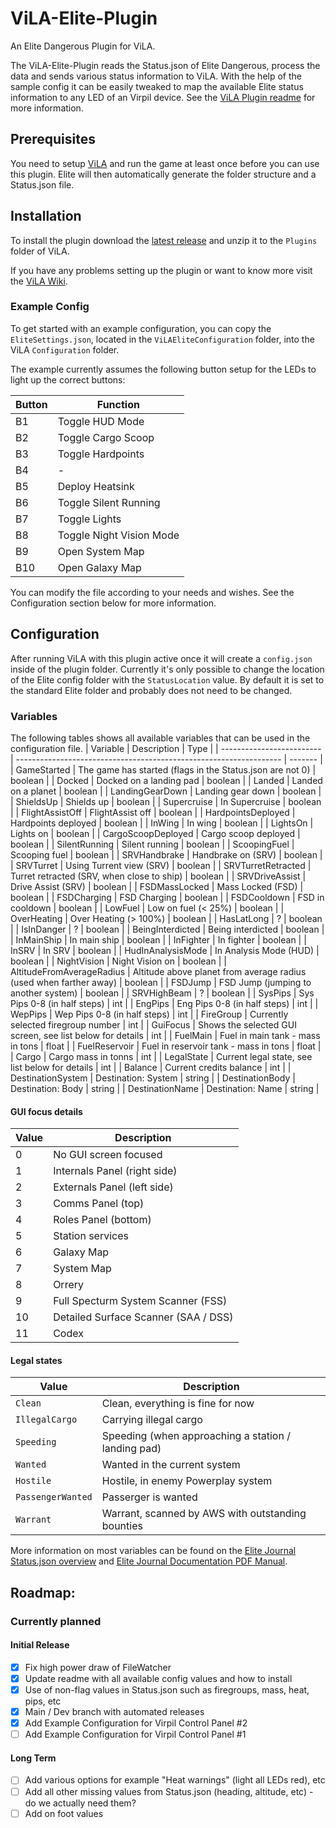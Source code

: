 # ViLA-Elite-Plugin
An Elite Dangerous Plugin for ViLA.

The ViLA-Elite-Plugin reads the Status.json of Elite Dangerous, process the data and sends various status information to ViLA. With the help of the sample config it can be easily tweaked to map the available Elite status information to any LED of an Virpil device. See the [ViLA Plugin readme](https://github.com/charliefoxtwo/ViLA) for more information.

## Prerequisites

You need to setup [ViLA](https://github.com/charliefoxtwo/ViLA) and run the game at least once before you can use this plugin. Elite will then automatically generate the folder structure and a Status.json file.

## Installation

To install the plugin download the [latest release](https://github.com/dr-waterstorm/ViLA-Elite-Plugin/releases) and unzip it to the `Plugins` folder of ViLA.

If you have any problems setting up the plugin or want to know more visit the [ViLA Wiki](https://github.com/charliefoxtwo/ViLA/wiki/Plugins).

### Example Config

To get started with an example configuration, you can copy the `EliteSettings.json`, located in the `ViLAEliteConfiguration` folder, into the ViLA `Configuration` folder. 

The example currently assumes the following button setup for the LEDs to light up the correct buttons:

| Button | Function                 |
| ------ | ------------------------ |
| B1     | Toggle HUD Mode          |
| B2     | Toggle Cargo Scoop       |
| B3     | Toggle Hardpoints        |
| B4     | -                        |
| B5     | Deploy Heatsink          |
| B6     | Toggle Silent Running    |
| B7     | Toggle Lights            |
| B8     | Toggle Night Vision Mode |
| B9     | Open System Map          |
| B10    | Open Galaxy Map          |

You can modify the file according to your needs and wishes. See the Configuration section below for more information.

## Configuration

After running ViLA with this plugin active once it will create a `config.json` inside of the plugin folder. Currently it's only possible to change the location of the Elite config folder with the `StatusLocation` value. By default it is set to the standard Elite folder and probably does not need to be changed.

### Variables

The following tables shows all available variables that can be used in the configuration file.
| Variable                  | Description                                                        | Type    |
| ------------------------- | ------------------------------------------------------------------ | ------- |
| GameStarted               | The game has started (flags in the Status.json are not 0)          | boolean |
| Docked                    | Docked on a landing pad                                            | boolean |
| Landed                    | Landed on a planet                                                 | boolean |
| LandingGearDown           | Landing gear down                                                  | boolean |
| ShieldsUp                 | Shields up                                                         | boolean |
| Supercruise               | In Supercruise                                                     | boolean |
| FlightAssistOff           | FlightAssist off                                                   | boolean |
| HardpointsDeployed        | Hardpoints deployed                                                | boolean |
| InWing                    | In wing                                                            | boolean |
| LightsOn                  | Lights on                                                          | boolean |
| CargoScoopDeployed        | Cargo scoop deployed                                               | boolean |
| SilentRunning             | Silent running                                                     | boolean |
| ScoopingFuel              | Scooping fuel                                                      | boolean |
| SRVHandbrake              | Handbrake on (SRV)                                                 | boolean |
| SRVTurret                 | Using Turrent view (SRV)                                           | boolean |
| SRVTurretRetracted        | Turret retracted (SRV, when close to ship)                         | boolean |
| SRVDriveAssist            | Drive Assist (SRV)                                                 | boolean |
| FSDMassLocked             | Mass Locked (FSD)                                                  | boolean |
| FSDCharging               | FSD Charging                                                       | boolean |
| FSDCooldown               | FSD in cooldown                                                    | boolean |
| LowFuel                   | Low on fuel (< 25%)                                                | boolean |
| OverHeating               | Over Heating (> 100%)                                              | boolean |
| HasLatLong                | ?                                                                  | boolean |
| IsInDanger                | ?                                                                  | boolean |
| BeingInterdicted          | Being interdicted                                                  | boolean |
| InMainShip                | In main ship                                                       | boolean |
| InFighter                 | In fighter                                                         | boolean |
| InSRV                     | In SRV                                                             | boolean |
| HudInAnalysisMode         | In Analysis Mode (HUD)                                             | boolean |
| NightVision               | Night Vision on                                                    | boolean |
| AltitudeFromAverageRadius | Altitude above planet from average radius (used when farther away) | boolean |
| FSDJump                   | FSD Jump (jumping to another system)                               | boolean |
| SRVHighBeam               | ?                                                                  | boolean |
| SysPips                   | Sys Pips 0-8 (in half steps)                                       | int     |
| EngPips                   | Eng Pips 0-8 (in half steps)                                       | int     |
| WepPips                   | Wep Pips 0-8 (in half steps)                                       | int     |
| FireGroup                 | Currently selected firegroup number                                | int     |
| GuiFocus                  | Shows the selected GUI screen, see list below for details          | int     |
| FuelMain                  | Fuel in main tank - mass in tons                                   | float   |
| FuelReservoir             | Fuel in reservoir tank - mass in tons                              | float   |
| Cargo                     | Cargo mass in tonns                                                | int     |
| LegalState                | Current legal state, see list below for details                    | int     |
| Balance                   | Current credits balance                                            | int     |
| DestinationSystem         | Destination: System                                                | string  |
| DestinationBody           | Destination: Body                                                  | string  |
| DestinationName           | Destination: Name                                                  | string  |


#### GUI focus details

| Value | Description                          |
| ----- | ------------------------------------ |
| 0     | No GUI screen focused                |
| 1     | Internals Panel (right side)         |
| 2     | Externals Panel (left side)          |
| 3     | Comms Panel (top)                    |
| 4     | Roles Panel (bottom)                 |
| 5     | Station services                     |
| 6     | Galaxy Map                           |
| 7     | System Map                           |
| 8     | Orrery                               |
| 9     | Full Specturm System Scanner (FSS)   |
| 10    | Detailed Surface Scanner (SAA / DSS) |
| 11    | Codex                                |

#### Legal states


| Value             | Description                                         |
| ----------------- | --------------------------------------------------- |
| `Clean`           | Clean, everything is fine for now                   |
| `IllegalCargo`    | Carrying illegal cargo                              |
| `Speeding`        | Speeding (when approaching a station / landing pad) |
| `Wanted`          | Wanted in the current system                        |
| `Hostile`         | Hostile, in enemy Powerplay system                  |
| `PassengerWanted` | Passerger is wanted                                 |
| `Warrant`         | Warrant, scanned by AWS with outstanding bounties   |



More information on most variables can be found on the [Elite Journal Status.json overview](https://elite-journal.readthedocs.io/en/latest/Status%20File/#status-file) and [Elite Journal Documentation PDF Manual](https://hosting.zaonce.net/community/journal/v32/Journal_Manual-v32.pdf).

## Roadmap:

### Currently planned

#### Initial Release

- [x] Fix high power draw of FileWatcher
- [x] Update readme with all available config values and how to install
- [x] Use of non-flag values in Status.json such as firegroups, mass, heat, pips, etc
- [x] Main / Dev branch with automated releases
- [x] Add Example Configuration for Virpil Control Panel #2
- [ ] Add Example Configuration for Virpil Control Panel #1

#### Long Term

- [ ] Add various options for example "Heat warnings" (light all LEDs red), etc
- [ ] Add all other missing values from Status.json (heading, altitude, etc) - do we actually need them?
- [ ] Add on foot values
